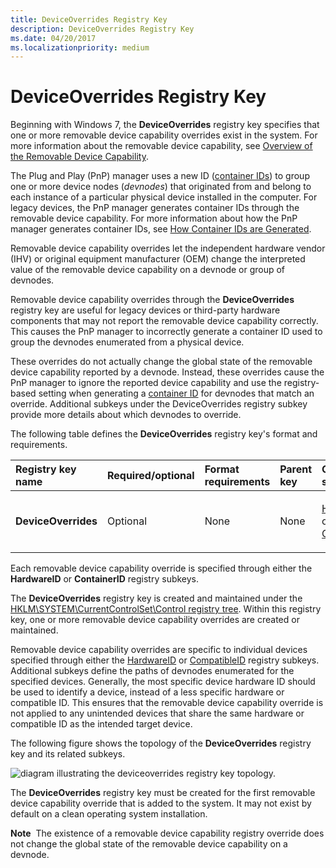 ```yaml
---
title: DeviceOverrides Registry Key
description: DeviceOverrides Registry Key
ms.date: 04/20/2017
ms.localizationpriority: medium
---
```


# DeviceOverrides Registry Key


Beginning with Windows 7, the **DeviceOverrides** registry key specifies that one or more removable device capability overrides exist in the system. For more information about the removable device capability, see [Overview of the Removable Device Capability](overview-of-the-removable-device-capability.md).

The Plug and Play (PnP) manager uses a new ID ([container IDs](container-ids.md)) to group one or more device nodes (*devnodes*) that originated from and belong to each instance of a particular physical device installed in the computer. For legacy devices, the PnP manager generates container IDs through the removable device capability. For more information about how the PnP manager generates container IDs, see [How Container IDs are Generated](how-container-ids-are-generated.md).

Removable device capability overrides let the independent hardware vendor (IHV) or original equipment manufacturer (OEM) change the interpreted value of the removable device capability on a devnode or group of devnodes.

Removable device capability overrides through the **DeviceOverrides** registry key are useful for legacy devices or third-party hardware components that may not report the removable device capability correctly. This causes the PnP manager to incorrectly generate a container ID used to group the devnodes enumerated from a physical device.

These overrides do not actually change the global state of the removable device capability reported by a devnode. Instead, these overrides cause the PnP manager to ignore the reported device capability and use the registry-based setting when generating a [container ID](container-ids.md) for devnodes that match an override. Additional subkeys under the DeviceOverrides registry subkey provide more details about which devnodes to override.

The following table defines the **DeviceOverrides** registry key's format and requirements.

<table>
<colgroup>
<col width="20%" />
<col width="20%" />
<col width="20%" />
<col width="20%" />
<col width="20%" />
</colgroup>
<thead>
<tr class="header">
<th align="left">Registry key name</th>
<th align="left">Required/optional</th>
<th align="left">Format requirements</th>
<th align="left">Parent key</th>
<th align="left">Child subkeys</th>
</tr>
</thead>
<tbody>
<tr class="odd">
<td align="left"><p><strong>DeviceOverrides</strong></p></td>
<td align="left"><p>Optional</p></td>
<td align="left"><p>None</p></td>
<td align="left"><p>None</p></td>
<td align="left"><p><a href="hardwareid-registry-subkey.md" data-raw-source="[HardwareID](hardwareid-registry-subkey.md)">HardwareID</a> or <a href="compatibleid-registry-subkey.md" data-raw-source="[CompatibleID](compatibleid-registry-subkey.md)">CompatibleID</a></p></td>
</tr>
</tbody>
</table>

 

Each removable device capability override is specified through either the **HardwareID** or **ContainerID** registry subkeys.

The **DeviceOverrides** registry key is created and maintained under the [HKLM\\SYSTEM\\CurrentControlSet\\Control registry tree](hklm-system-currentcontrolset-control-registry-tree.md). Within this registry key, one or more removable device capability overrides are created or maintained.

Removable device capability overrides are specific to individual devices specified through either the [HardwareID](hardwareid-registry-subkey.md) or [CompatibleID](compatibleid-registry-subkey.md) registry subkeys. Additional subkeys define the paths of devnodes enumerated for the specified devices. Generally, the most specific device hardware ID should be used to identify a device, instead of a less specific hardware or compatible ID. This ensures that the removable device capability override is not applied to any unintended devices that share the same hardware or compatible ID as the intended target device.

The following figure shows the topology of the **DeviceOverrides** registry key and its related subkeys.

![diagram illustrating the deviceoverrides registry key topology.](images/containerid-3.png)

The **DeviceOverrides** registry key must be created for the first removable device capability override that is added to the system. It may not exist by default on a clean operating system installation.

**Note**  The existence of a removable device capability registry override does not change the global state of the removable device capability on a devnode.

 

 

 





